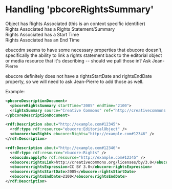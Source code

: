# Handling 'pbcoreRightsSummary'

Object has Rights Associated (this is an context specific identifier) <br />
Rights Associated has a Rights Statement/Summary <br /> 
Rights Associated has a Start Time <br /> 
Rights Associated has an End Time <br />

ebuccdm seems to have some necessary properties that ebucore doesn't, specifically the ability to link a rights statement back to the editorial object or media resource that it's describing -- should we pull those in?  Ask Jean-Pierre

ebucore definitely does not have a rightsStartDate and rightsEndDate property, so we will need to ask Jean-Pierre to add those as well.  

Example:

```xml
<pbcoreDescriptionDocument>
  <pbcoreRightsSummary startTime="2005" endTime="2100">
  <rightsSummary source="Creative Commons" ref="http://creativecommons.org/licenses/by/3.0" version="3.0">CC BY 3.0</rightsSummary>
</pbcoreDescriptionDocument>
```


```xml
<rdf:Description about="http://example.com#12345">
  <rdf:type rdf:resource="ebucore:EditorialObject" />
  <ebucore:hasRights ebucore:Rights="http://example.com#12346" />
</rdf:Description>

<rdf:Description about="http://example.com#12346">
  <rdf:type rdf:resource="ebucore:Rights" />
  <ebuccdm:applyTo rdf:resource="http://example.com#12345" />
  <ebucore:rightsLink>http://creativecommons.org/licenses/by/3.0</ebucore:rightsLink>
  <ebucore:rightsExpression>CC BY 3.0</ebucore:rightsExpression>
  <ebucore:rightsStartDate>2005</ebucore:rightsStartDate>
  <ebucore:rightsEndDate>2100</ebucore:rightsEndDate>
</rdf:Description>
```
